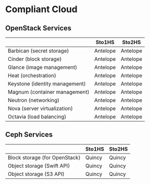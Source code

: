 # Compliant Cloud

## OpenStack Services

|                                | Sto1HS    | Sto2HS    |
| ------------------------------ | --------- | --------- |
| Barbican (secret storage)      | Antelope  | Antelope  |
| Cinder (block storage)         | Antelope  | Antelope  |
| Glance (image management)      | Antelope  | Antelope  |
| Heat (orchestration)           | Antelope  | Antelope  |
| Keystone (identity management) | Antelope  | Antelope  |
| Magnum (container management)  | Antelope  | Antelope  |
| Neutron (networking)           | Antelope  | Antelope  |
| Nova (server virtualization)   | Antelope  | Antelope  |
| Octavia (load balancing)       | Antelope  | Antelope  |


## Ceph Services

|                               | Sto1HS | Sto2HS |
| --------------------------    | ------ | ------ |
| Block storage (for OpenStack) | Quincy | Quincy |
| Object storage (Swift API)    | Quincy | Quincy |
| Object storage (S3 API)       | Quincy | Quincy |
